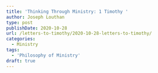 ```yaml
---
title: 'Thinking Through Ministry: 1 Timothy '
author: Joseph Louthan
type: post
publishDate: 2020-10-28
url: /letters-to-timothy/2020-10-28-letters-to-timothy/
categories:
  - Ministry
tags:
  - 'Philosophy of Ministry'
draft: true
---
```


